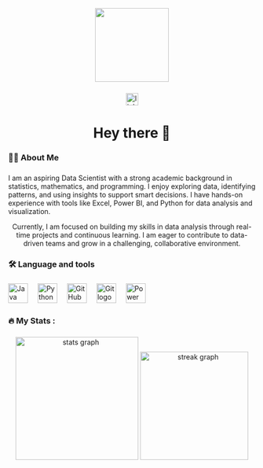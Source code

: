 <div align="center">
  <img height="150" src="https://media.giphy.com/media/v1.Y2lkPTc5MGI3NjExdm5uYjc4bmxoOGQycjI3bmY2aXlrY3hncDVwZDRlMzd6OXp6cnAzOSZlcD12MV9naWZzX3NlYXJjaCZjdD1n/qgQUggAC3Pfv687qPC/giphy.gif"  />
</div>

###

<div align="center">
 <a href="https://www.linkedin.com/in/pradeepselvam/" target="_blank">
  <img src="https://img.shields.io/static/v1?message=LinkedIn&logo=linkedin&label=&color=0077B5&logoColor=white&labelColor=&style=for-the-badge" height="25" alt="linkedin logo" />
</a>



###

<h1 align="center">Hey there 👋</h1>

###

<h3 align="left">👩‍💻  About Me</h3>

###

<p align="left">I am an aspiring Data Scientist with a strong academic background in statistics, mathematics, and programming. I enjoy exploring data, identifying patterns, and using insights to support smart decisions. I have 
hands-on experience with tools like Excel, Power BI, and Python for data analysis and visualization.

Currently, I am focused on building my skills in data analysis through real-time projects and continuous learning.
I am eager to contribute to data-driven teams and grow in a challenging, collaborative environment.</p>

###

<h3 align="left">🛠 Language and tools</h3>

###

<div align="left">
  <img src="https://cdn.jsdelivr.net/gh/devicons/devicon/icons/java/java-original.svg" height="40" alt="Java logo" />
  <img width="12" />
  <img src="https://cdn.jsdelivr.net/gh/devicons/devicon/icons/python/python-original.svg" height="40" alt="Python logo" />
  <img width="12" />
  <img src="https://cdn.jsdelivr.net/gh/devicons/devicon/icons/github/github-original.svg" height="40" alt="GitHub logo" />
  <img width="12" />
  <img src="https://cdn.jsdelivr.net/gh/devicons/devicon/icons/git/git-original.svg" height="40" alt="Git logo" />
  <img width="12" />
  <img src="https://upload.wikimedia.org/wikipedia/commons/c/cf/New_Power_BI_Logo.svg" height="40" alt="Power BI logo" />
</div>



###

<h3 align="left">🔥   My Stats :</h3>

###

<div align="center">
  <img src="https://github-readme-stats.vercel.app/api?username=pradeepselvam9361&hide_title=false&hide_rank=false&show_icons=true&include_all_commits=true&count_private=true&disable_animations=false&theme=dracula&locale=en&hide_border=false&order=1" height="250" alt="stats graph"  />
  <img src="https://streak-stats.demolab.com?user=pradeepselvam9361&locale=en&mode=daily&theme=dark&hide_border=false&border_radius=5&order=3" height="220" alt="streak graph"  />
</div>

###

